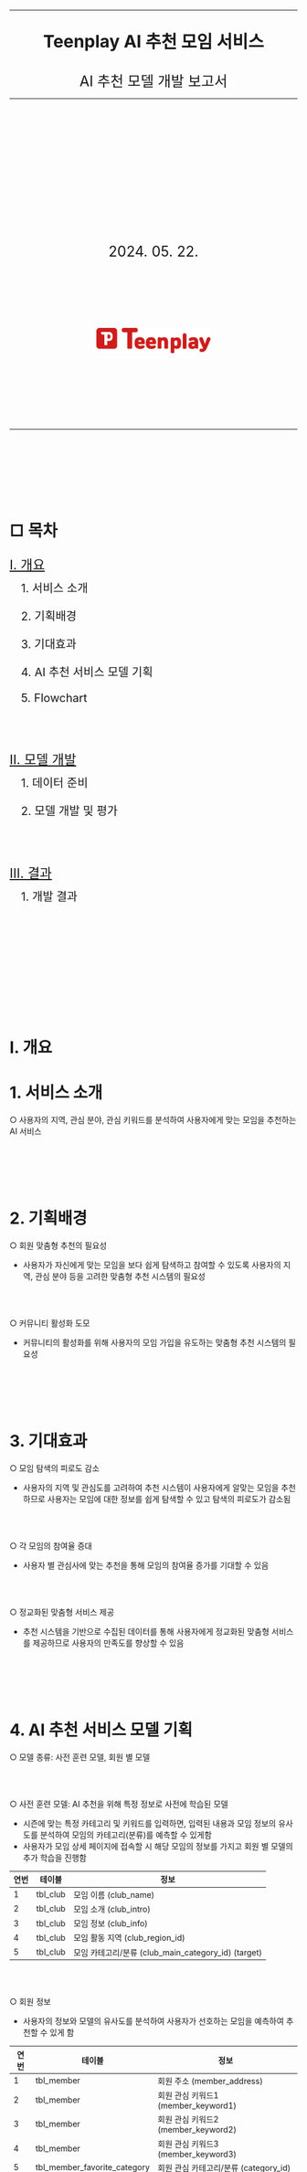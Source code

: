 <br></br>
<br></br>
<br></br>
<br></br>

<div>
  <hr>
    <div style='text-align: center'>
      <b>
        <p style='font-size: 30px'>Teenplay AI 추천 모임 서비스</p> 
      </b>
      <span style='font-size: 25px'>AI 추천 모델 개발 보고서</span>
    </div>
  <hr>
    <div style='text-align: center'>
      <br></br>
      <br></br>
      <br></br>
      <br></br>
      <br></br>
      <br></br>
      <br></br>
      <span style='font-size: 25px'>2024. 05. 22.</span>
      <br></br>
      <br></br>
      <br></br>
      <br></br>
      <img src='./images/logo2.png' width='200px'>
      <!-- <span style='font-size: 20px'>Teenplay - 송서경</span> -->
    </div>
</div>

<br></br>
<br></br>
<br></br>
<hr>
<br></br>
<br></br>
<br></br>

<h1> □ 목차</h1>
<div>
    <a style="color: inherit;" href='#Ⅰ. 개요'>
      <p style='font-size: 23px'>Ⅰ. 개요</p> <br>
    </a>
    <p style='font-size: 20px; margin-left: 20px; margin-top: -30px;'>1. 서비스 소개</p>
    <p style='font-size: 20px; margin-left: 20px;'>2. 기획배경 </p>
    <p style='font-size: 20px; margin-left: 20px;'>3. 기대효과 </p>
    <p style='font-size: 20px; margin-left: 20px;'>4. AI 추천 서비스 모델 기획 </p>
    <p style='font-size: 20px; margin-left: 20px;'>5. Flowchart </p>
    <br></br>
    <a style="color: inherit;" href='#Ⅱ. 모델 개발'>
      <p style='font-size: 23px'>Ⅱ. 모델 개발</p> <br>
    </a>
      <p style='font-size: 20px; margin-left: 20px; margin-top: -30px;'>1. 데이터 준비</p>
    <p style='font-size: 20px; margin-left: 20px;'>2. 모델 개발 및 평가</p>
    <br></br>
    <a style="color: inherit;" href='#Ⅲ. 결과'>
      <p style='font-size: 23px'>Ⅲ. 결과</p> <br>
    </a>
    <p style='font-size: 20px; margin-left: 20px; margin-top: -30px;'>1. 개발 결과</p>
</div>

<br></br>
<br></br>
<br></br>
<br></br>
<br></br>

<h1 id="Ⅰ. 개요">Ⅰ. 개요</h1>

# 1. 서비스 소개
○ 사용자의 지역, 관심 분야, 관심 키워드를 분석하여 사용자에게 맞는 모임을 추천하는 AI 서비스

<br></br>
<br></br>

# 2. 기획배경
○ 회원 맞춤형 추천의 필요성
- 사용자가 자신에게 맞는 모임을 보다 쉽게 탐색하고 참여할 수 있도록 사용자의 지역, 관심 분야 등을 고려한 맞춤형 추천 시스템의 필요성

<br></br>

○ 커뮤니티 활성화 도모
- 커뮤니티의 활성화를 위해 사용자의 모임 가입을 유도하는 맞춤형 추천 시스템의 필요성

<br></br>
<br></br>

# 3. 기대효과
○ 모임 탐색의 피로도 감소
- 사용자의 지역 및 관심도를 고려하여 추천 시스템이 사용자에게 알맞는 모임을 추천하므로 사용자는 모임에 대한 정보를 쉽게 탐색할 수 있고 탐색의 피로도가 감소됨

<br></br>

○ 각 모임의 참여율 증대
- 사용자 별 관심사에 맞는 추천을 통해 모임의 참여율 증가를 기대할 수 있음

<br></br>

○ 정교화된 맞춤형 서비스 제공
- 추천 시스템을 기반으로 수집된 데이터를 통해 사용자에게 정교화된 맞춤형 서비스를 제공하므로 사용자의 만족도를 향상할 수 있음

<br></br>
<br></br>

# 4. AI 추천 서비스 모델 기획
○ 모델 종류: 사전 훈련 모델, 회원 별 모델 

<br></br>

○ 사전 훈련 모델: AI 추천을 위해 특정 정보로 사전에 학습된 모델
- 시즌에 맞는 특정 카테고리 및 키워드를 입력하면, 입력된 내용과 모임 정보의 유사도를 분석하여 모임의 카테고리(분류)를 예측할 수 있게함
- 사용자가 모임 상세 페이지에 접속할 시 해당 모임의 정보를 가지고 회원 별 모델의 추가 학습을 진행함

| 연번 | 테이블      | 정보                                          |
|----|----------|---------------------------------------------|
| 1  | tbl_club | 모임 이름 (club_name)                           |
| 2  | tbl_club | 모임 소개 (club_intro)                          |
| 3  | tbl_club | 모임 정보 (club_info)                           |
| 4  | tbl_club | 모임 활동 지역 (club_region_id)                   |
| 5  | tbl_club | 모임 카테고리/분류 (club_main_category_id) (target) |

<br></br>

○ 회원 정보
- 사용자의 정보와 모델의 유사도를 분석하여 사용자가 선호하는 모임을 예측하여 추천할 수 있게 함

| 연번 | 테이블                          | 정보                           |
|----|------------------------------|------------------------------|
| 1  | tbl_member                   | 회원 주소 (member_address)       |
| 2  | tbl_member                   | 회원 관심 키워드1 (member_keyword1) |
| 3  | tbl_member                   | 회원 관심 키워드2 (member_keyword2) |
| 4  | tbl_member                   | 회원 관심 키워드3 (member_keyword3) |
| 5  | tbl_member_favorite_category | 회원 관심 카테고리/분류 (category_id)  |

<br></br>
<br></br>

# 5. Flowchart
- 회원 로그인 여부에 따라 필요한 데이터 정보를 전달 받아 메인 페이지에서 모임 추천을 진행
- 섹션에서 회원 정보 존재 여부에 따라 데이터를 응답받고 사용되는 모델이 상이함  
<sub>비회원: 사전 훈련 모델, 회원: 회원 별 모델</sub>

<br></br>

<img src='./images/club_ai_flowchart.png' width='600px'>

<br></br>
<br></br>
<br></br>
<br></br>
<br></br>

<h1 id="Ⅱ. 모델 개발">Ⅱ. 모델 개발</h1>

# 1. 데이터 수집
## □ 데이터 수집
- 사전 훈련 모델 학습을 위하여 ```selenium(셀레니움)``` 라이브러리를 통해 * web crawling(웹 크롤링)으로 모임 데이터를 수집함  
<sub>* web crawling이란, 인터넷 주소(URL)에 접근하여 해당 주소에 있는 정보들을 자동으로 추출할 수 있는 기술인 스크래핑으로 데이터를 추출하여 복사함</sub>

<details>
  <summary>code</summary>

  ```
  # 무한 스크롤 크롤링
  from webdriver_manager.chrome import ChromeDriverManager
  from selenium import webdriver
  from selenium.webdriver.common.by import By
  from selenium.webdriver.chrome.service import Service
  import time
  from selenium.webdriver.common.keys import Keys
  import csv

  # Crome 에 대한 최신 버젼을 가져와서 웹 페이지를 가져와서 랜더링을 한다.
  chrome_options = webdriver.ChromeOptions()
  driver = webdriver.Chrome(service=Service(ChromeDriverManager().install()), options=chrome_options)

  driver.get(url='{사이트 주소}')

  # 무한스크롤 동적 클롤링

  # 페이지 스크롤링
  for i in range(0, 20):
      driver.find_element(By.TAG_NAME, 'body').send_keys(Keys.PAGE_DOWN)
      time.sleep(1)  # 스크롤 사이에 대기 시간 추가

  titles = driver.find_elements(By.CSS_SELECTOR, '.{클래스명}')
  print(titles)

  # CSV 파일로 저장
  csv_file_path = '{저장 경로\\파일명.csv}'
  with open(csv_file_path, mode='w', newline='', encoding='utf-8-sig') as file:
      writer = csv.writer(file)
      writer.writerow(['title'])

      for title in titles:
          print(title.text)
          writer.writerow([title.text])

  driver.quit()
  ```
</details>

<br></br>

## □ VIEW 생성
- 수집된 데이터를 확인하기 쉽도록 정보가 정리된 새로운 데이터 테이블 생성
- tbl_club의 club_region_id 와 tbl_region의 id를 join하여 view 생성함

| 연번 | 테이블        | 정보                                 |
|----|------------|------------------------------------|
| 1  | tbl_club   | 모임 연번 (id)                         |
| 2  | tbl_region | 모임 지역 이름 (region)                  |
| 3 | tbl_club   | 모임 이름 (club_name)                  |
| 4 | tbl_club   | 모임 소개 (club_intro)                 |
| 5 | tbl_club   | 모임 정보 (club_info)                  |
| 6 | tbl_club   | club_main_category_id (모임 카테고리/분류) |

<details>
  <summary>code</summary>

  ```
  create view club_region_view as
    select
        c.id,
        r.region,
        c.club_name,
        c.club_intro,
        c.club_info,
        c.club_main_category_id
    from tbl_club c
    inner join tbl_region r on c.club_region_id = r.id
  ```
</details>

<br></br>

# 2. 모델 개발 및 평가
## □ 전처리
○ 불필요한 컬럼 제거
- 데이터 훈련에 필요하지 않은 모임 고유번호(id) 컬럼을 제거

<details>
  <summary>code</summary>

  ```
  # 불필요한 컬럼 추출
  columns = ['id']

  # 컬럼 제거
  pre_c_df = pre_c_df.drop(labels=columns, axis=1)
  ```
</details>

<br></br>

○ 데이터 정제
- 특정 feature 컬럼에 특수 문자를 제거하고 여러 텍스트 feature를 하나의 문자열로 결합한 후 새로운 feature 로 생성
- 데이터 훈련 전 데이터를 일관성 있게 개선함

| index | region | club_name                     | club_intro                              | club_info                                                       | club_main_category_id | features                                                                                                      |
|-------|--------|-------------------------------|-----------------------------------------|-----------------------------------------------------------------|-----------------------|---------------------------------------------------------------------------------------------------------------|
| 0     | 부산   | NCT 좋아요~                   | NCT를 좋아하는 모임                     | 문화·예술을(를) 좋아하는 사람...   | 2                     | 부산 NCT 좋아요 NCT를 좋아하는 모임 문화 예술을 를 좋아하는 사람들이 모                                       |
| 1     | 경기   | 여행 모임                     | 내가 다닌 여행을 보여줘요              | 여행 모임은(는) 여행·동행...                   | 5                     | 경기 여행 모임 내가 다닌 여행을 보여줘요 여행 모임은 는 여행 동행에 관한 다양                                |
| ...  | ...   | ...                     | ...   | ...                     | ...                             | ...
| 1028  | 경북   | 제이 캔들 플라워              | 취미을(를) 좋아하는 사람...            | 취미을(를) 좋아하는 사람...| 1                     | 경북 제이 캔들 플라워 취미을 를 좋아하는 사람들이 모인 제이 캔들 플라워에 오신                             |


<details>
  <summary>code</summary>

  ```
  # re: 정규 표현식(regular expressions), 문자열 검색 및 조작, 패턴 매칭, 검색 및 치환 등의 작업을 수행
  import re

  # 피처 컬럼 추출
  features_columns = ['region', 'club_name', 'club_intro', 'club_info']

  # 특수 문자 제거 후 피처 하나로 연결하는 함수:
  def create_features(row):
      # 피처 컬럼이 있다면 str 타입으로 형변환하고 없다면 빈문자열로 변환하여 모든 피처의 값을 묶기
      join_features = ' '.join(str(row[col]) if not pd.isna(row[col]) else '' for col in features_columns)
      # 특수 기호 제거
      clear = re.sub(r'[^\w\s]', ' ', join_features)
      return clear

  # 새로운 컬럼 features 생성
  pre_c_df['features'] = pre_c_df.apply(create_features, axis=1)
  ```
</details>

<br></br>

○ 필요한 데이터만 추출
- 정제된 feature와 target를 추출하여 새로운 데이터 프레임으로 생성하고 해당 데이터로 훈련을 진행하고자 함

<details>
  <summary>code</summary>

  ```
  # features와 targets 컬럼 추출
  columns = ['features', 'club_main_category_id']

  # features, targets 컬럼으로 새로운 데이터 프레임 생성
  club_df = pre_c_df[columns]
  ```
</details>

<br></br>

○ target의 column 이름 변경
- 타겟의 컬럼명을 변경하여 데이터를 더 쉽게 확인할 수 있게 함

| index | features                                                                                       | target |
|-------|------------------------------------------------------------------------------------------------|-----------------------|
| 0     | 부산 NCT 좋아요 NCT를 좋아하는 모임 문화 예술을 를 좋아하는 사람들이 모...                     | 2                     |
| 1     | 경기 여행 모임 내가 다닌 여행을 보여줘요 여행 모임은 는 여행 동행에 관한 다양...              | 5                     |
| ...     | ...                    | ...                     |
| 1028  | 경북 제이 캔들 플라워 취미을 를 좋아하는 사람들이 모인 제이 캔들 플라워에 오신...            | 1                     |


<details>
  <summary>code</summary>

  ```
  # 타겟 컬럼명 변경
  club_df = club_df.rename(columns={'club_main_category_id': 'targets'})
  ```
</details>

<br></br>

○ 타겟 데이터 비중 확인 후 분포가 적은 데이터 제거
- 타겟 데이터 비중 확인 결과 12(지역축제), 13(기타) 데이터 분포가 상당히 적은 것으로 확인됨
- 해당 데이터의 경우 현재 사용되지 않는 데이터로 별도로 학습을 진행하지 않고, 이후 필요 시 추가 학습을 통해 사용할 수 있도록 함
- 이외 타겟 데이터 비중이 많이 차이남에 따라 추가 웹 크롤링을 통해 데이터 수집을 진행하고자 함

<details>
  <summary>code</summary>

  ```
  # 개수가 적은 데이터 제거
  pre_club_df = club_df[~((club_df.targets == 12) | (club_df.targets == 13))]
  pre_club_df
  ```
</details>

<details>
  <summary>web crawling code</summary>

  ```
  # 무한 스크롤 크롤링
  from webdriver_manager.chrome import ChromeDriverManager
  from selenium import webdriver
  from selenium.webdriver.common.by import By
  from selenium.webdriver.chrome.service import Service
  import time
  from selenium.webdriver.common.keys import Keys
  import csv

  # Crome 에 대한 최신 버젼을 가져와서 웹 페이지를 가져와서 랜더링을 한다.
  chrome_options = webdriver.ChromeOptions()
  driver = webdriver.Chrome(service=Service(ChromeDriverManager().install()), options=chrome_options)

  driver.get(url='{사이트 주소}')

  # 무한스크롤 동적 클롤링

  # 페이지 스크롤링
  for i in range(0, 20):
      driver.find_element(By.TAG_NAME, 'body').send_keys(Keys.PAGE_DOWN)
      time.sleep(1)  # 스크롤 사이에 대기 시간 추가

  titles = driver.find_elements(By.CSS_SELECTOR, '.{클래스명}')
  print(titles)

  # CSV 파일로 저장
  csv_file_path = '{저장 경로\\파일명.csv}'
  with open(csv_file_path, mode='w', newline='', encoding='utf-8-sig') as file:
      writer = csv.writer(file)
      writer.writerow(['title'])

      for title in titles:
          print(title.text)
          writer.writerow([title.text])

  driver.quit()
  ```
</details>

<br>

<table style="margin: 0 auto; text-align: center;">
  <tr>
    <td style="text-align: center;">변경 전</td>
    <td style="text-align: center;">변경 후</td>
  </tr>
  <tr>
    <td style="text-align: center; vertical-align: middle;"><img src='./images/target1.png' width='400px'></td>
    <td style="text-align: center; vertical-align: middle;"><img src='./images/target2.png' width='400px'></td>
  </tr>
</table>


<br></br>
<br></br>
<br></br>

## □ 사전 모델 학습 (1Cycle)
○ 데이터 세트 분리
- ```scikit-learn(sklearn)``` 라이브러리의 모델의 ```train_test_split```를 통해 데이터 세트를 분리함

<details>
  <summary>code</summary>

  ```
  from sklearn.model_selection import train_test_split

  # 데이터 세트 분리
  # 피처, 타겟 데이터 분리
  features, targets = pre_club_df.features, pre_club_df.targets

  X_train, X_test, y_train, y_test = \
  train_test_split(features, targets, stratify=targets, random_state=124)

  # 검증용 데이터 세트 분리
  X_val_train, X_val_test, y_val_train, y_val_test = \
  train_test_split(X_train, y_train, stratify=y_train, test_size=0.2, random_state=124)
  ```
</details>

<br></br>

○ 모델 훈련
- ```scikit-learn(sklearn)``` 라이브러리의 모델을 통해 학습을 진행함
- ```CountVectorizer```를 통해 텍스트를 숫자 벡터로 변환하고  
```MultinomialNB``` 텍스트의 클래스(카테고리)를 예측하는 분류기를 통해 모임의 카테고리를 예측함
- 두 모델은 ```Pipeline```으로 연결하여 ```GridSearchCV``` 트리 모델(교차 검증)을 통해 훈련 진행

<details>
  <summary>code</summary>

  ```
  from sklearn.model_selection import GridSearchCV
  from sklearn.feature_extraction.text import CountVectorizer
  from sklearn.naive_bayes import MultinomialNB
  from sklearn.pipeline import Pipeline

  parameters = {
      'count_vectorizer__ngram_range': [
          (1, 1), (2, 2), (2, 3), (3, 4), (4, 5)
      ], 
      'multinomial_NB__alpha': [
          0.1, 0.5, 1, 5
      ]   
  }

  m_nb_pipe = Pipeline([('count_vectorizer', CountVectorizer()), 
                        ('multinomial_NB', MultinomialNB())])

  te_m_nb = GridSearchCV(
    m_nb_pipe, param_grid=parameters, cv=10, refit=True, return_train_score=True, n_jobs=-1)

  te_m_nb.fit(X_train, y_train)
  ```
</details>

<br></br>

○ 훈련 결과 확인
- 교차 검증으로 얻은 모든 점수와 관련된 자세한 정보를 ```cv_results_```통해 확인
- 테스트 세트의 평균 점수와 테스트 점수의 순위를 확인함

| index | params                                                                 | mean_test_score | rank_test_score |
|-------|------------------------------------------------------------------------|-----------------|-----------------|
| 0     | {'count_vectorizer__ngram_range': (1, 1), 'multinomialnb__alpha': 0.1} | 0.968792        | 7               |
| 1     | {'count_vectorizer__ngram_range': (1, 1), 'multinomialnb__alpha': 0.5} | 0.949370        | 11              |
| 2     | {'count_vectorizer__ngram_range': (1, 1), 'multinomialnb__alpha': 1.0} | 0.939367        | 14              |
| 3     | {'count_vectorizer__ngram_range': (1, 1), 'multinomialnb__alpha': 5.0} | 0.906404        | 18              |
| 4     | {'count_vectorizer__ngram_range': (2, 2), 'multinomialnb__alpha': 0.1} | 0.974675        | 5               |
| 5     | {'count_vectorizer__ngram_range': (2, 2), 'multinomialnb__alpha': 0.5} | 0.948782        | 12              |
| 6     | {'count_vectorizer__ngram_range': (2, 2), 'multinomialnb__alpha': 1.0} | 0.936415        | 16              |
| 7     | {'count_vectorizer__ngram_range': (2, 2), 'multinomialnb__alpha': 5.0} | 0.905225        | 19              |
| 8     | {'count_vectorizer__ngram_range': (2, 3), 'multinomialnb__alpha': 0.1} | 0.978214        | 3               |
| 9     | {'count_vectorizer__ngram_range': (2, 3), 'multinomialnb__alpha': 0.5} | 0.954079        | 10              |
| 10    | {'count_vectorizer__ngram_range': (2, 3), 'multinomialnb__alpha': 1.0} | 0.941124        | 13              |
| 11    | {'count_vectorizer__ngram_range': (2, 3), 'multinomialnb__alpha': 5.0} | 0.902283        | 20              |
| 12    | {'count_vectorizer__ngram_range': (3, 4), 'multinomialnb__alpha': 0.1} | 0.983512        | 2               |
| 13    | {'count_vectorizer__ngram_range': (3, 4), 'multinomialnb__alpha': 0.5} | 0.967034        | 8               |
| 14    | {'count_vectorizer__ngram_range': (3, 4), 'multinomialnb__alpha': 1.0} | 0.954671        | 9               |
| 15    | {'count_vectorizer__ngram_range': (3, 4), 'multinomialnb__alpha': 5.0} | 0.906989        | 17              |
| 16    | {'count_vectorizer__ngram_range': (4, 5), 'multinomialnb__alpha': 0.1} | 0.991758        | 1               |
| 17    | {'count_vectorizer__ngram_range': (4, 5), 'multinomialnb__alpha': 0.5} | 0.977626        | 4               |
| 18    | {'count_vectorizer__ngram_range': (4, 5), 'multinomialnb__alpha': 1.0} | 0.969979        | 6               |
| 19    | {'count_vectorizer__ngram_range': (4, 5), 'multinomialnb__alpha': 5.0} | 0.938194        | 15              |


<details>
  <summary>code</summary>

  ```
  # 훈련 결과 확인
  result_df = pd.DataFrame(te_m_nb.cv_results_)[['params', 'mean_test_score', 'rank_test_score']]
  result_df
  ```
</details>

<br></br>

○ 예측
- ```best_estimator_```로 최적의 파라미터 값의 모델을 저장 후 ```predict```로 예측 진행

<details>
  <summary>code</summary>

  ```
  te_m_nb = te_m_nb.best_estimator_

  prediction = te_m_nb.predict(X_test)
  ```
</details>

<br></br>
<br></br>
<br></br>

## □ 사전 모델 평가 (1Cycle)
○ 평가
- 오차행렬을 확인하여 예측 결과를 확인함
- 전체적인 수치가 거의 1에 가깝게 나타남에 따라 과적합이 의심되므로 모델 테스트를 진행하기로 함

| 연번 | 지표  | 점수     |
|----|-----|--------|
| 1  | 정확도 | 0.9912 |
| 2  | 정밀도 | 0.9912 |
| 3 | 재현율 | 0.9912 |
| 4 | F1  | 0.9912 |

<br>

<img src='./images/evaluation1.png' width='800px'>


<details>
  <summary>평가 지표 code</summary>

  ```
  import matplotlib.pyplot as plt
  from sklearn.metrics import accuracy_score, precision_score, recall_score, f1_score, roc_auc_score, confusion_matrix, ConfusionMatrixDisplay

  # 정밀도, 재현율, F1 score는 다중 분류에서 각각의 확률값의 평균을 구해서 나타내야 한다.
  # 이 때, macro 방식과, micro 방식이 대표적이다.
  # macro: 평균을 낸 뒤, 그 평균의 다시 평균을 구하는 방식(샘플 수는 신경쓰지 않는다).
  # micro: 샘플 수를 전체 합하고 전체 개수도 전체 합해서 나눠주는 방식(샘플 수를 신경쓴다).
  # 타겟 데이터의 비중이 많이 차이난다면, micro방식을 사용하는 것이 바람직하다.
  def get_evaluation(y_test, prediction, classifier=None, X_test=None):
  #     오차 행렬
      confusion = confusion_matrix(y_test, prediction)
  #     정확도
      accuracy = accuracy_score(y_test , prediction)
  #     정밀도
      precision = precision_score(y_test , prediction, average='micro')
  #     재현율
      recall = recall_score(y_test , prediction, average='micro')
  #     F1 score
      f1 = f1_score(y_test, prediction, average='micro')
      
      print('오차 행렬')
      print(confusion)
      print('정확도: {0:.4f}, 정밀도: {1:.4f}, 재현율: {2:.4f}, F1: {3:.4f}'.format(accuracy, precision, recall, f1))
      print("#" * 80)
      
      if classifier is not None and  X_test is not None:
          fig, axes = plt.subplots(nrows=1, ncols=2, figsize=(12,4))
          titles_options = [("Confusion matrix", None), ("Normalized confusion matrix", "true")]

          for (title, normalize), ax in zip(titles_options, axes.flatten()):
              disp = ConfusionMatrixDisplay.from_estimator(classifier, X_test, y_test, ax=ax, cmap=plt.cm.Blues, normalize=normalize)
              disp.ax_.set_title(title)
          plt.show()

  get_evaluation(y_test, prediction, te_m_nb, X_test)
  ```
</details>

<br></br>

○ 모델 테스트
- ```MultinomialNB```에서 ```predict_proba``` 메서드를 사용하여 각 카테고리에 속할 확률을 확인함
- 여름 시즌에 맞는 '여행 동행 바다 산 여름 시원한' 키워드를 사용하여 진행함

<br>

- '여행 동행 바다 산 여름 시원한' 키워드에 맞는 여행·동행 카테고리를 예측해야 하나 관련 없는 카테고리가 예측된 것을 확인함
- 테스트 결과 모든 확률이 거의 동일하게 나타남에 따라 키워드에 따른 카테고리 분류를 제대로 찾지 못한다는 것을 확인함.
- 결과값이 16등인 {'count_vectorizer__ngram_range': (2, 2), 'multinomial_NB__alpha': 1} 파라미터 값을 사용하여 과적합을 해소하고자 함


| 연번 | 카테고리명   | 확률     |
|----|---------|--------|
| 1  | 취미      | 0.0906 |
| 2  | 문화·예술   | 0.0906 |
| 3 | 운동·액티비티 | 0.0906 |
| 4 | 푸드·드링크  | 0.0912 |
| 5 | 여행·동행   | 0.0906 |
| 6 | 성장·자기개발 | 0.0912 |
| 7 | 동네·또래   | 0.0912 |
| 8 | 연애·소개팅  | 0.0906 |
| 9 | 재테크     | 0.0912 |
| 10 | 외국어     | 0.0912 |
| 11 | 스터디     | 0.0906 |

<br></br>
<br></br>
<br></br>

## □ 사전 모델 학습 (2Cycle)
○ 모델 훈련
- ```GridSearchCV``` 파라미터 값을 조정하여 재훈련함
- 결과값이 16등인 {'count_vectorizer__ngram_range': (2, 2), 'multinomial_NB__alpha': 1} 파라미터 값을 사용

<details>
  <summary>code</summary>

  ```
  from sklearn.model_selection import GridSearchCV
  from sklearn.feature_extraction.text import CountVectorizer
  from sklearn.naive_bayes import MultinomialNB
  from sklearn.pipeline import Pipeline

  parameters = {
      'count_vectorizer__ngram_range': [
          (2, 2)
      ], 
      'multinomial_NB__alpha': [
          1
      ]   
  }

  m_nb_pipe = Pipeline([('count_vectorizer', CountVectorizer()), 
                        ('multinomial_NB', MultinomialNB())])

  te_m_nb = GridSearchCV(
      m_nb_pipe, param_grid=parameters, cv=10, refit=True, return_train_score=True, n_jobs=-1)

  te_m_nb.fit(X_train, y_train)
  ```
</details>

<br></br>

○ 예측
- ```predict```로 예측 진행

<details>
  <summary>code</summary>

  ```
  prediction = te_m_nb.predict(X_test)
  ```
</details>

<br></br>
<br></br>
<br></br>

## □ 사전 모델 평가 (2Cycle)
○ 평가
- 오차행렬을 확인하여 예측 결과를 확인함
- 이전보다는 성능 수치가 하락한 것을 확인할 수 있었음.
- 추가 테스트를 진행하여 각 카테고리에 속할 확률을 확인하기로 함

| 연번 | 지표  | 점수     |
|----|-----|--------|
| 1  | 정확도 | 0.9242 |
| 2  | 정밀도 | 0.9242 |
| 3 | 재현율 | 0.9242 |
| 4 | F1  | 0.9242 |

<br>

<img src='./images/evaluation2.png' width='800px'>


<details>
  <summary>평가 지표 code</summary>

  ```
  import matplotlib.pyplot as plt
  from sklearn.metrics import accuracy_score, precision_score, recall_score, f1_score, roc_auc_score, confusion_matrix, ConfusionMatrixDisplay

  # 정밀도, 재현율, F1 score는 다중 분류에서 각각의 확률값의 평균을 구해서 나타내야 한다.
  # 이 때, macro 방식과, micro 방식이 대표적이다.
  # macro: 평균을 낸 뒤, 그 평균의 다시 평균을 구하는 방식(샘플 수는 신경쓰지 않는다).
  # micro: 샘플 수를 전체 합하고 전체 개수도 전체 합해서 나눠주는 방식(샘플 수를 신경쓴다).
  # 타겟 데이터의 비중이 많이 차이난다면, micro방식을 사용하는 것이 바람직하다.
  def get_evaluation(y_test, prediction, classifier=None, X_test=None):
  #     오차 행렬
      confusion = confusion_matrix(y_test, prediction)
  #     정확도
      accuracy = accuracy_score(y_test , prediction)
  #     정밀도
      precision = precision_score(y_test , prediction, average='micro')
  #     재현율
      recall = recall_score(y_test , prediction, average='micro')
  #     F1 score
      f1 = f1_score(y_test, prediction, average='micro')
      
      print('오차 행렬')
      print(confusion)
      print('정확도: {0:.4f}, 정밀도: {1:.4f}, 재현율: {2:.4f}, F1: {3:.4f}'.format(accuracy, precision, recall, f1))
      print("#" * 80)
      
      if classifier is not None and  X_test is not None:
          fig, axes = plt.subplots(nrows=1, ncols=2, figsize=(12,4))
          titles_options = [("Confusion matrix", None), ("Normalized confusion matrix", "true")]

          for (title, normalize), ax in zip(titles_options, axes.flatten()):
              disp = ConfusionMatrixDisplay.from_estimator(classifier, X_test, y_test, ax=ax, cmap=plt.cm.Blues, normalize=normalize)
              disp.ax_.set_title(title)
          plt.show()

  get_evaluation(y_test, prediction, te_m_nb, X_test)
  ```
</details>

<br></br>

○ 모델 테스트
- ```MultinomialNB```에서 ```predict_proba``` 메서드를 사용하여 각 카테고리에 속할 확률을 확인함
- 여름 시즌에 맞는 '여행 동행 바다 산 여름 시원한' 키워드를 사용하여 진행함

<br>

- '여행 동행 바다 산 여름 시원한' 키워드에 알맞는 여행·동행 카테고리의 확률이 가장 높은 것으로 나타남
- 파라미터 값 조정하여 훈련한 후 확률을 확인하였을 때, 예측이 더 정확해진 것으르 확인함.
- 모임의 경우 모임명이 불규칙함에 따라 반드시 카테고리 + 키워드의 조합을 통해 정확한 결과를 도출해낼 수 있음

<br>

| 연번 | 카테고리명   | 확률     |
|----|---------|--------|
| 1  | 취미      | 0.0256 |
| 2  | 문화·예술   | 0.0246 |
| 3 | 운동·액티비티 | 0.0248 |
| 4 | 푸드·드링크  | 0.0243 |
| 5 | 여행·동행   | 0.7518 |
| 6 | 성장·자기개발 | 0.0249 |
| 7 | 동네·또래   | 0.0250 |
| 8 | 연애·소개팅  | 0.0245 |
| 9 | 재테크     | 0.0241 |
| 10 | 외국어     | 0.0245 |
| 11 | 스터디     | 0.0251 |

<br>

- 따라서, {'count_vectorizer__ngram_range': (2, 2), 'multinomial_NB__alpha': 1} 의 파라미터 값을 가지고 교차 검증된 ```CountVectorizer``` 및 ```MultinomialNB``` 모델을 채택함

<br></br>
<br></br>
<br></br>

## □ 회원 별 훈련 모델
- 회원 별 모델 생성에 따른 추가 학습 진행
- 사전 훈련 모델을 복사하여, 회원이 모임 상세페이지 접속 시 추가 학습을 진행함

<br></br>

○ 모델 훈련
- 회원이 접속한 모임 상세페이지의 모임명, 모임 활동 지역, 모임소개, 모임정보, 모임 카테고리를 한 문장으로 병합한 뒤, 정규표현식을 사용하여 특수문자 등을 제거함
- 회원 별 사전 훈련 모델을 불러와 ```CountVectorizer```를 통해 텍스트를 숫자 벡터로 변환하고  
```MultinomialNB``` 텍스트의 클래스(카테고리)를 예측하는 분류기를 통해 모임의 카테고리를 예측함

<details>
  <summary>code</summary>

  ```
  class ClubDetailView(View):
    def get(self, request):
      @staticmethod
      def clean_text(text):
          # 문자열로 변환한 후 특수 문자와 줄 바꿈 문자를 제거하고 단일 공백으로 변환하며, 앞뒤 공백을 제거
          return re.sub(r'[^\w\s]+', '', text).replace('\n', '').replace('\r', ' ').strip()

      @staticmethod
      def process_club_data(club):
          # Club 객체의 데이터를 정규 표현식을 사용하여 클린한 후 리스트로 반환
          text = ' '.join(club)
          features = clean_text(text)
          return features

      # club ai 회원 별 학습 로직
      # 회원 정보를 섹션에서 받아 멤버 객체로 생성 (dict 객체)
      member = request.session['member']

      # 회원의 정보를 가져오기 (오브젝트 객체)
      member = Member.enabled_objects.get(id=member.get('id'))

      # 모임의 정보 가져오기 (오브젝트 객체)
      club = Club.enabled_objects.get(id=club_id)

      # 회원의 ai 모델 경로 찾아오기
      member_club_ai_path = member.member_recommended_club_model

      # 회원의 ai 모델 경로를 통해 불러오기 (pkl 파일)
      model = joblib.load(os.path.join(Path(__file__).resolve().parent.parent, member_club_ai_path))

      # 지역 객체 저장
      region = Region.objects.get(id=club.club_region_id)

      # 문제-학습 데이터 (지역, 모임명, 모임소개, 모임정보, 카테고리)
      add_X_trian = [region.region, club.club_name, club.club_intro, club.club_info]
      # 정답-학습 데이터 (카테고리)
      add_y_train = [club.club_main_category.id]

      # 정규표현식 함수를 통해 특수문자 등 제거 gn list로 변환
      add_X_train_clean = [process_club_data(add_X_trian)]

      # 추가적인 훈련 데이터 변환
      additional_X_train_transformed = model.named_steps['count_vectorizer'].transform(add_X_train_clean)
      # 추가 훈련 진행 (카테고리 1부터 11까지 가져오기)
      # partial_fit는 온라인 학습을 지원하는 메서드로, 데이터가 점진적으로 도착할 때마다 모델을 업데이트
      model.named_steps['multinomial_NB'].partial_fit(additional_X_train_transformed, add_y_train, classes=[i for i in range(1, 12)])

      # fit이 완료된 모델을 다시 같은 경로에 같은 이름으로 내보내줍니다.
      joblib.dump(model, member.member_recommended_club_model)
  ```
</details>

<br></br>
<br></br>
<br></br>
<br></br>
<br></br>

<h1 id="Ⅲ. 결과">Ⅲ. 결과</h1>

# 1. AI 모임 추천 서비스 상용화
## □ 비회원 화면
- 사전 훈련 모델 사용
- 비회원인 경우 시즌에 맞게 기획한 카테고리 및 키워드를 통해 예측 수행
- 여름 시즌에 맞는 '여행 동행 바다 산 여름 시원한' 키워드를 사용

<br>

<img src='./images/main-notloginbox.png'>

<br>

- 카테고리 비율 확인
- 예측된 상위 1번째 카테고리 모임 6개, 상위 2번째 카테고리 모임 2개로 총 8개 모임을 노출함

<br>

<img src='./images/main-notlogincutall.png'>

<br></br>

## □ 회원 화면
- 회원 별 훈련 모델 사용

<br>

- 회원이 접속한 모임 상세페이지의 모임명, 모임 활동 지역, 모임소개, 모임정보, 모임 카테고리를 통해 회원 별 추가 학습을 진행함

<br>

<img src='./images/club-info.png'>

<br>

- 마이페이지 내 정보 수정에서 입력받은 회원의 지역, 관심 카테고리, 관심 키워드 3개를 통해 예측 수행

<br>

<img src='./images/mypagecut.png' width='500px'>

<br>

- 출력 화면

<br>

<img src='./images/main-loginbox.png'>

<br>

- 카테고리 비율 확인
- 예측된 상위 1번째 카테고리 모임 6개, 상위 2번째 카테고리 모임 2개로 총 8개 모임을 노출함

<br>

<img src='./images/main-loginall.png'>

<br></br>
<br></br>

# 2. 트러블 슈팅 및 느낀점
## □ 트러블 슈팅
○ 정규표현식 줄바꿈 문자 노출
- 정규 표현식 적용하였으나 '\r\n' 줄바꿈 문자가 그대로 노출되는 오류가 발생함

```
['1', '로드 자전거 한', '자전거 타면서 운동하실 분', '오직 자전거를 좋아하는 성인자전거모임\r\n\r\n같이 자전거 타고싶어서 직접만듭니다\r\n자전거 정보같은것도 공유도하고 같이 한강 라이딩\r\n즐겁게 취미로 타실분 모집합니다\r\n\r\n평일주말 저녁 오후에 일주일에 12번 소규모 라이딩 45명으로 탈것같습니다\r\n실력상관없이 즐겁게 같이 타봐요 저도 자린이 입니다\r\n강남구 탄천1교 자전거도로에서 주로 모일것같습니다\r\n코스는 모여서 정할것같아요\r\n\r\n헬멧 전조등 후미등 필수입니다\r\n매너있고 안전하게 같이 라이딩해요']
```

<details>
  <summary>before code</summary>

  ```
  @staticmethod
  def clean_text(text):
      # 문자열로 변환한 후 특수 문자를 제거하는 함수
      return re.sub(r'[^\w\s]', ' ', text)

  @staticmethod
  def process_club_data(club):
      text = ' '.join(club)
      features = clean_text(text)
      return features
  ```
</details>

<br></br>

○ 정규표현식 해결
- ```replace```를 통해  \n와 \r 줄바꿈 문자를 ' ' 단일 공백으로 변환하여 문제를 해결함

```
서울 로드 자전거 한 자전거 타면서 운동하실 분 오직 자전거를 좋아하는 성인자전거모임  같이 자전거 타고싶어서 직접만듭니다 자전거 정보같은것도 공유도하고 같이 한강 라이딩 즐겁게 취미로 타실분 모집합니다  평일주말 저녁 오후에 일주일에 12번 소규모 라이딩 45명으로 탈것같습니다 실력상관없이 즐겁게 같이 타봐요 저도 자린이 입니다 강남구 탄천1교 자전거도로에서 주로 모일것같습니다 코스는 모여서 정할것같아요  헬멧 전조등 후미등 필수입니다 매너있고 안전하게 같이 라이딩해요
```

<details>
  <summary>after code</summary>

  ```
  @staticmethod
  def clean_text(text):
      # 문자열로 변환한 후 특수 문자와 줄 바꿈 문자를 제거하고 단일 공백으로 변환하며, 앞뒤 공백을 제거
      return re.sub(r'[^\w\s]+', '', text).replace('\n', '').replace('\r', ' ').strip()
  ```
</details>

<br></br>

○ **[FileNotFoundError]** plk 파일 로드 오류
- 오류 메세지
```
FileNotFoundError: [Errno 2] No such file or directory: 'C:\\study\\teenplay_server\\ai\\ai/2024/05/22/club_model18.pkl'
```

<details>
  <summary>before code</summary>
  ```
  model = joblib.load(os.path.join(Path(__file__).resolve().parent, member_club_ai_path))
  ```
</details>

<br>

- pkl 파일 불러오기 시 파일 경로를 제대로 찾지 못하는 오류인 것으로 나타남
- 경로 확인해보면 \\ (역슬래시)와 / (슬래시)가 혼용되고 있음
- 문제 해결을 위해 인터넷을 찾아보니 ```Path(__file__).resolve().parent``` 스크립트 파일이 있는 디렉토리에서 해당 파일을 찾으려고 시도 중인것으로 나타남
- ```Path(__file__).resolve().parent.parent``` parent를 두개 붙여주면 스크립트 파일이 있는 디렉토리의 상위 디렉토리로 이동하기 때문에 경로를 제대로 찾을 수 있는 것으로 확인함

<br></br>

○ **[FileNotFoundError]** plk 파일 로드 오류 해결
- 즉, 파일의 위치가 더 상위 디렉토리에 있거나 다른 위치에 있다면 ```.parent.parent``` 옵션을 사용

<details>
  <summary>after code</summary>

  ```
  model = joblib.load(os.path.join(Path(__file__).resolve().parent.parent, member_club_ai_path))
  ```
</details>

<br></br>

○ **[ValueError]** targets 데이터 불러오기 오류 
- 오류 메세지
```
  ValueError: The type of target data is not known
```

<details>
  <summary>before code</summary>

  ```
  class AiTests(TestCase):
    member = Member.enabled_objects.get(id=18)

    # 회원의 ai 모델 경로 찾아오기
    member_club_ai_path = member.member_recommended_club_model

    # 회원의 ai 모델 경로를 통해 불러오기 (pkl 파일)
    model = joblib.load(os.path.join(Path(__file__).resolve().parent.parent, member_club_ai_path))

    club = Club.enabled_objects.get(id=4)

    region = Region.objects.get(id=club.club_region_id)

    # 문제-학습 데이터 (지역, 모임명, 모임소개, 모임정보, 카테고리)
    add_X_trian = [region.region, club.club_name, club.club_intro, club.club_info]
    # 정답-학습 데이터 (카테고리)
    add_y_train = [club.club_main_category]

    # 정규표현식 함수를 통해 특수문자 등 제거 gn list로 변환
    add_X_train_clean = [process_club_data(add_X_trian)]

    # 훈련 결과 확인
    result_df = pd.DataFrame(model.cv_results_)[['params', 'mean_test_score', 'rank_test_score']]

    model = model.best_estimator_

    additional_X_train_transformed = model.named_steps['count_vectorizer'].transform(add_X_train_clean)
    model.named_steps['multinomial_NB'].partial_fit(additional_X_train_transformed, add_y_train, classes=[i for i in range(1, 12)])
  ```

</details>

<br>

- 타겟 데이터의 유형을 명확이 할 수 없다고 나타남에 따라 타겟 데이터가 어떻게 출력되는지 확인
- 확인 결과 타겟 데이터는 오브젝트 객체로 나타나고 있었음

```
  [<Category: Category object (3)>]
```

<details>
  <summary>code</summary>

  ```
      add_y_train = [club.club_main_category]
      print(add_y_train)
  ```

</details>

<br>

- 객체의 값을 가져와야 하기 때문에 .id 라는 속성을 붙여 정확한 객체의 값을 가져오기
- 수정 후 실행한 결과 오류가 없이 정상 작동하는 것을 확인함

```
  [3]
```

<details>
  <summary>after code</summary>

  ```
  add_y_train = [club.club_main_category.id]
  ```
</details>


<br></br>

## □ 느낀점
- 실무와 유사한 프로젝트를 진행하며 실무 지식과 기술을 습득할 수 있었습니다.  
웹 개발에 이어 머신러닝(분류 및 회귀)을 학습하고 각 프로젝트를 진행하며, 웹과 ai 서비스를 어떻게 접목할 수 있을지 궁금했습니다.  
훈련된 ai 모델을 pkl 파일로 내보내고 불러오는 프로세스를 통해 상용화가 가능하게 됐고 데이터를 받아 모델의 추가 학습도 가능하다는 것을 보며, 실무에서도 해당 프로세스 대로 적용할 수 있다는 것을 알 수 있었습니다.  
실무에 필요한 실질적인 지식과 기술을 습득하며 성장할 수 있는 시간이 되어 매우 의미있게 다가왔습니다.

<br>

- 이번 팀 프로젝트를 진행하며 다시 한번 팀원과의 소통의 중요성을 느꼈습니다.  
단순히 각자 파트를 분배하여 모델을 개발하는 것이 끝이 아닌 상용화 과정에서 예측 값 같은 디테일에 대해 논의해야 하는 부분이 있었고  
서로의 ai 모델을 병합하는 과정에서 충돌되지 않기 위해 잦은 소통이 필요했습니다. 
서로 간의 소통이 부족했으면 충돌 등으로 인해 문제 해결이 지체되었을 텐데 원활한 소통을 통해 무사히 마무리하며 다시 한번 소통의 중요성을 느낄 수 있었습니다.

<br></br>
<br></br>

# 3. 개선사항
○ 사전 훈련 모델 예측 키워드 유지보수
- 현재는 관리자가 유지보수를 위해 시즌별 키워드를 직접 입력할 수 있도록 구현됨
- 앞으로의 개선을 위해 회의를 통해 정기적인 시즌 키워드 도출하고 자동으로 호출할 수 있도록 구현할 예정
